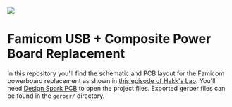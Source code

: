 [![](https://cdn.awwni.me/13z2j.jpg)](https://www.youtube.com/watch?v=6UGa3aDpMOE)

# Famicom USB + Composite Power Board Replacement

In this repository you'll find the schematic and PCB layout for the Famicom powerboard replacement as shown in [this episode of Hakk's Lab](https://www.youtube.com/watch?v=6UGa3aDpMOE). You'll need [Design Spark PCB](https://www.rs-online.com/designspark/pcb-download-and-installation) to open the project files. Exported gerber files can be found in the `gerber/` directory.
